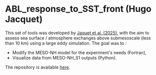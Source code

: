 # ABL_response_to_SST_front (Hugo Jacquet)

This set of tools was developed by [Jaquet et al. (2025)](https://doi.org/10.1029/2024JD042312), with the aim to assess sea surface / atmosphere exchanges above submesoscale (less than 10 km) using a large eddy simulation. The goal was to :

* Modify the MESO-NH model for the experiment's needs (Fortran),
* Visualize data from MESO-NH_S1 outputs (Python).

The repository is available [here](https://github.com/HugoJacq/ABL_response_to_SST_front).

